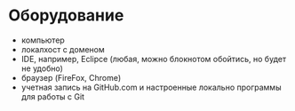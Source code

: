 # Оборудование

 - компьютер
 - локалхост с доменом
 - IDE, например, Eclipce (любая, можно блокнотом обойтись, но будет не удобно)
 - браузер (FireFox, Chrome)
 - учетная запись на GitHub.com и настроенные локально программы для работы с Git
 
